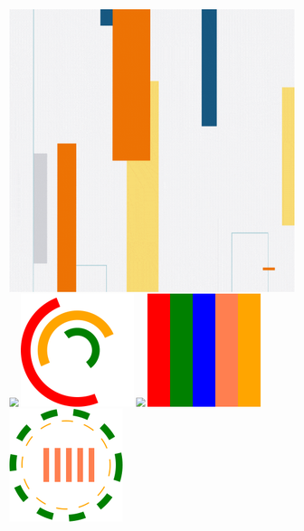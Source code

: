 <picture>
<img src="animated.gif" style="width:100%;height:500px;">
</picture>
<picture>
<img src="infinite-spinner1.svg">
</picture>
<picture>
<img src="loader.svg">
</picture>
<picture>
<img src="ripples.svg">
</picture>
<picture>
<img src="infinite-spinner.svg">
</picture>
<picture>
<img src="ripples-1.svg">
</picture>
